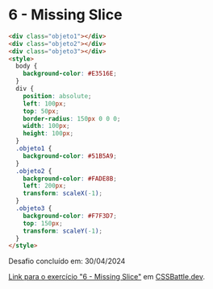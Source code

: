 # 6 - Missing Slice

``` HTML
<div class="objeto1"></div>
<div class="objeto2"></div>
<div class="objeto3"></div>
<style>
  body {
    background-color: #E3516E;
  }
  div {
    position: absolute;
    left: 100px;
    top: 50px;
    border-radius: 150px 0 0 0;
    width: 100px;
    height: 100px;
  }
  .objeto1 {
    background-color: #51B5A9;
  }
  .objeto2 {
    background-color: #FADE8B;
    left: 200px;
    transform: scaleX(-1);
  }
  .objeto3 {
    background-color: #F7F3D7;
    top: 150px;
    transform: scaleY(-1);
  }
</style>
```

Desafio concluído em: 30/04/2024

[Link para o exercício "6 - Missing Slice"](https://cssbattle.dev/play/6) em [CSSBattle.dev](https://cssbattle.dev/).